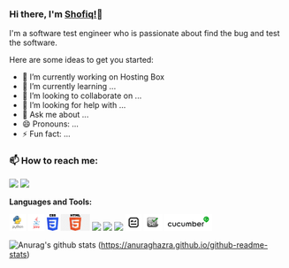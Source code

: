 ### Hi there, I'm [Shofiq!](https://github.com/shofiqtest/shofiq.github-oi)👋

I'm a software test engineer who is passionate about find the bug and test the software.

Here are some ideas to get you started:

- 🔭 I’m currently working on Hosting Box
- 🌱 I’m currently learning ...
- 👯 I’m looking to collaborate on ...
- 🤔 I’m looking for help with ...
- 💬 Ask me about ...
- 😄 Pronouns: ...
- ⚡ Fun fact: ...

### 📫 How to reach me:   
   [<img src="https://img.icons8.com/color/48/000000/linkedin.png" width="3.5%"/>](https://www.linkedin.com/in/mdshofiqul/)
  <a href="mailto:shofiqtest@gmail.com"> <img src="https://img.icons8.com/fluent/48/000000/gmail.png" width="3.5%"/> </a>
  
  **Languages and Tools:**  

  <code><img height="30" src="https://raw.githubusercontent.com/shofiqtest/shofiqtest/master/images/python.png"></code>
  <code><img height="30" src="https://raw.githubusercontent.com/shofiqtest/shofiqtest/master/images/java.png"></code>
  <code><img height="30" src="https://raw.githubusercontent.com/shofiqtest/shofiqtest/master/images/css3.png"></code>
  <code><img height="30" src="https://raw.githubusercontent.com/shofiqtest/shofiqtest/master/images/html.png"></code>
  <code><img height="30" src="https://raw.githubusercontent.com/shofiqtest/shofiqtest/master/images/django.png"></code>
  <code><img height="30" src="https://raw.githubusercontent.com/shofiqtest/shofiqtest/images/javascript.png"></code>
  <code><img height="30" src="https://raw.githubusercontent.com/shofiqtest/shofiqtest/master/images/react.png"></code>
  <code><img height="30" src="https://raw.githubusercontent.com/shofiqtest/shofiqtest/master/images/robotframework.png"></code>
  <code><img height="30" src="https://raw.githubusercontent.com/shofiqtest/shofiqtest/images/selenium.png"></code>
  <code><img height="30" src="https://raw.githubusercontent.com/shofiqtest/shofiqtest/master/images/cucumber.png"></code>
  
![Anurag's github stats](https://github-readme-stats.vercel.app/api?username=shofiqtest)
(https://anuraghazra.github.io/github-readme-stats)
